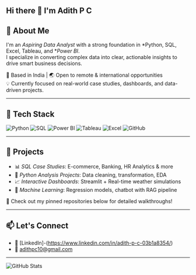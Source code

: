## Hi there 👋 I'm Adith P C

## 🚀 About Me
I'm an *Aspiring Data Analyst* with a strong foundation in *Python, SQL, Excel, Tableau, and **Power BI*.  
I specialize in converting complex data into clear, actionable insights to drive smart business decisions.

📍 Based in India | 🌏 Open to remote & international opportunities  
💡 Currently focused on real-world case studies, dashboards, and data-driven projects.

---

## 🧰 Tech Stack
![Python](https://img.shields.io/badge/-Python-3776AB?logo=python&logoColor=white&style=flat)
![SQL](https://img.shields.io/badge/-SQL-336791?logo=postgresql&logoColor=white&style=flat)
![Power BI](https://img.shields.io/badge/-Power%20BI-F2C811?logo=powerbi&logoColor=black&style=flat)
![Tableau](https://img.shields.io/badge/-Tableau-E97627?logo=tableau&logoColor=white&style=flat)
![Excel](https://img.shields.io/badge/-Excel-217346?logo=microsoft-excel&logoColor=white&style=flat)
![GitHub](https://img.shields.io/badge/-GitHub-181717?logo=github&logoColor=white&style=flat)

---

## 📌 Projects
- 📊 *SQL Case Studies*: E-commerce, Banking, HR Analytics & more  
- 🧪 *Python Analysis Projects*: Data cleaning, transformation, EDA  
- 📈 *Interactive Dashboards*: Streamlit + Real-time weather simulations  
- 🧠 *Machine Learning*: Regression models, chatbot with RAG pipeline  

📂 Check out my pinned repositories below for detailed walkthroughs!

---

## 📫 Let's Connect
- 🔗 [LinkedIn]-(https://www.linkedin.com/in/adith-p-c-03b1a8354/)
- 📧 adithpc10@gmail.com

---

![GitHub Stats](https://github-readme-stats.vercel.app/api?username=adithpc10&show_icons=true&theme=default)

